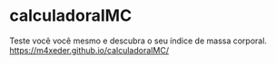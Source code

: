 # calculadoraIMC
Teste você você mesmo e descubra o seu índice de massa corporal.
 https://m4xeder.github.io/calculadoraIMC/
